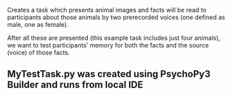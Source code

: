 Creates a task which presents animal images and facts will be read to participants about those animals by two prerecorded voices (one defined as male, one as female). 

After all these are presented (this example task includes just four animals), we want to test participants’ memory for both the facts and the source (voice) of those facts. 

## MyTestTask.py was created using PsychoPy3 Builder and runs from local IDE
